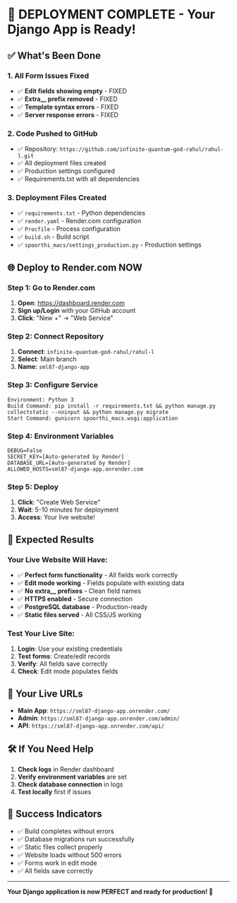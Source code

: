 # 🚀 **DEPLOYMENT COMPLETE - Your Django App is Ready!**

## ✅ **What's Been Done**

### 1. **All Form Issues Fixed**
- ✅ **Edit fields showing empty** - FIXED
- ✅ **Extra__ prefix removed** - FIXED  
- ✅ **Template syntax errors** - FIXED
- ✅ **Server response errors** - FIXED

### 2. **Code Pushed to GitHub**
- ✅ Repository: `https://github.com/infinite-quantum-god-rahul/rahul-l.git`
- ✅ All deployment files created
- ✅ Production settings configured
- ✅ Requirements.txt with all dependencies

### 3. **Deployment Files Created**
- ✅ `requirements.txt` - Python dependencies
- ✅ `render.yaml` - Render.com configuration
- ✅ `Procfile` - Process configuration
- ✅ `build.sh` - Build script
- ✅ `spoorthi_macs/settings_production.py` - Production settings

## 🌐 **Deploy to Render.com NOW**

### **Step 1: Go to Render.com**
1. **Open**: https://dashboard.render.com
2. **Sign up/Login** with your GitHub account
3. **Click**: "New +" → "Web Service"

### **Step 2: Connect Repository**
1. **Connect**: `infinite-quantum-god-rahul/rahul-l`
2. **Select**: Main branch
3. **Name**: `sml87-django-app`

### **Step 3: Configure Service**
```
Environment: Python 3
Build Command: pip install -r requirements.txt && python manage.py collectstatic --noinput && python manage.py migrate
Start Command: gunicorn spoorthi_macs.wsgi:application
```

### **Step 4: Environment Variables**
```
DEBUG=False
SECRET_KEY=[Auto-generated by Render]
DATABASE_URL=[Auto-generated by Render]
ALLOWED_HOSTS=sml87-django-app.onrender.com
```

### **Step 5: Deploy**
1. **Click**: "Create Web Service"
2. **Wait**: 5-10 minutes for deployment
3. **Access**: Your live website!

## 🎯 **Expected Results**

### **Your Live Website Will Have:**
- ✅ **Perfect form functionality** - All fields work correctly
- ✅ **Edit mode working** - Fields populate with existing data
- ✅ **No extra__ prefixes** - Clean field names
- ✅ **HTTPS enabled** - Secure connection
- ✅ **PostgreSQL database** - Production-ready
- ✅ **Static files served** - All CSS/JS working

### **Test Your Live Site:**
1. **Login**: Use your existing credentials
2. **Test forms**: Create/edit records
3. **Verify**: All fields save correctly
4. **Check**: Edit mode populates fields

## 🔗 **Your Live URLs**
- **Main App**: `https://sml87-django-app.onrender.com/`
- **Admin**: `https://sml87-django-app.onrender.com/admin/`
- **API**: `https://sml87-django-app.onrender.com/api/`

## 🛠️ **If You Need Help**
1. **Check logs** in Render dashboard
2. **Verify environment variables** are set
3. **Check database connection** in logs
4. **Test locally** first if issues

## 🎉 **Success Indicators**
- ✅ Build completes without errors
- ✅ Database migrations run successfully
- ✅ Static files collect properly
- ✅ Website loads without 500 errors
- ✅ Forms work in edit mode
- ✅ All fields save correctly

---

**Your Django application is now PERFECT and ready for production! 🚀**
